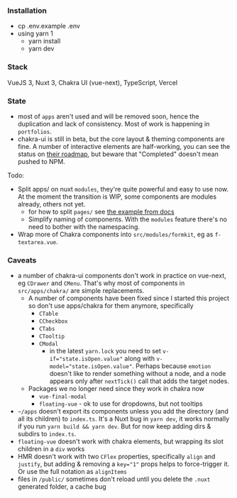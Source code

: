 ### Installation

- cp .env.example .env
- using yarn 1
  - yarn install
  - yarn dev

### Stack

VueJS 3, Nuxt 3, Chakra UI (vue-next), TypeScript, Vercel

### State

- most of `apps` aren't used and will be removed soon, hence the duplication and lack of consistency. Most of work is happening in `portfolios`.
- chakra-ui is still in beta, but the core layout & theming components are fine. A number of interactive elements are half-working, you can see the status on [their roadmap](https://www.notion.so/4517ba273ef3409d8e0e9ec3d121f6c1?v=ce00244a41b74b79b4d01ee4c3aa61ec), but beware that "Completed" doesn't mean pushed to NPM.

Todo:
- Split apps/ on nuxt `modules`, they're quite powerful and easy to use now. At the moment the transition is WIP, some components are modules already, others not yet.
  - for how to split `pages/` see [the example from docs](https://nuxt.com/docs/examples/advanced/module-extend-pages)
  - Simplify naming of components. With the `modules` feature there's no need to bother with the namespacing.
- Wrap more of Chakra components into `src/modules/formkit`, eg as `f-textarea.vue`.

### Caveats

- a number of chakra-ui components don't work in practice on vue-next, eg `CDrawer` and `CMenu`.
  That's why most of components in `src/apps/chakra/` are simple replacements.
  - A number of components have been fixed since I started this project so don't use apps/chakra for them anymore, specifically
    - `CTable`
    - `CCheckbox`
    - `CTabs`
    - `CTooltip`
    - `CModal`
      - in the latest `yarn.lock` you need to set `v-if="state.isOpen.value"` along with `v-model="state.isOpen.value"`. Perhaps because `emotion` doesn't like to render something without a node, and a node appears only after `nextTick()` call that adds the target nodes.
  - Packages we no longer need since they work in chakra now
    - `vue-final-modal`
    - `floating-vue` - ok to use for dropdowns, but not tooltips
- `~/apps` doesn't export its components unless you add the directory (and all its children) to `index.ts`. It's a
  Nuxt bug in `yarn dev`, it works normally if you run `yarn build && yarn dev`. But for now keep adding dirs & subdirs
  to `index.ts`.
- `floating-vue` doesn't work with chakra elements, but wrapping its slot children in a `div` works
- HMR doesn't work with two `CFlex` properties, specifically `align` and `justify`,
  but adding & removing a `key="1"` props helps to force-trigger it. Or use the full notation as `alignItems`
- files in `/public/` sometimes don't reload until you delete the `.nuxt` generated folder, a cache bug
